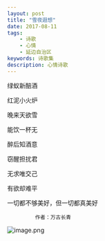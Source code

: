 ```yaml
---
layout: post
title: "雪夜遐想"
date: 2017-08-11
tags:
    - 诗歌
    - 心情
    - 延边自治区
keywords: 诗歌集
description: 心情诗歌
---
```


绿蚁新醅酒

红泥小火炉

晚来天欲雪

能饮一杯无

醉后知酒意

窃醒担扰君

无求唯交己

有欲却难平

一切都不够美好，但一切都真美好

             作者：万古长青

![image.png](http://ow40f9ol7.bkt.clouddn.com/1.jpeg)


